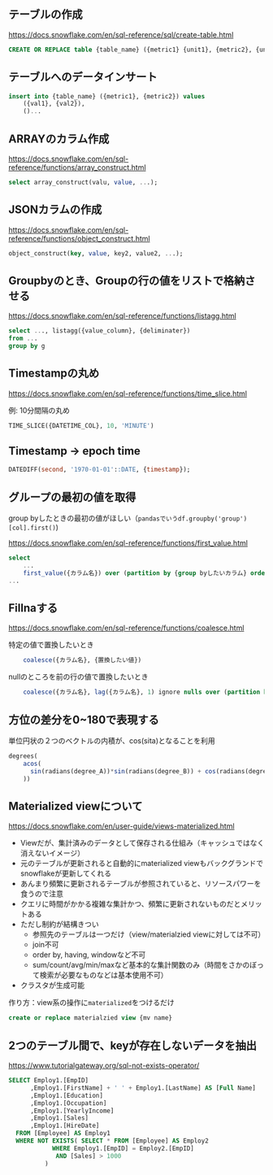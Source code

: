## テーブルの作成
https://docs.snowflake.com/en/sql-reference/sql/create-table.html

```sql
CREATE OR REPLACE table {table_name} ({metric1} {unit1}, {metric2}, {unit2}, ...);
```

## テーブルへのデータインサート
```sql
insert into {table_name} ({metric1}, {metric2}) values
    ({val1}, {val2}),
    ()...
```

## ARRAYのカラム作成
https://docs.snowflake.com/en/sql-reference/functions/array_construct.html
```sql
select array_construct(valu, value, ...);
```

## JSONカラムの作成
https://docs.snowflake.com/en/sql-reference/functions/object_construct.html
```sql
object_construct(key, value, key2, value2, ...);
```

## Groupbyのとき、Groupの行の値をリストで格納させる
https://docs.snowflake.com/en/sql-reference/functions/listagg.html
```sql
select ..., listagg({value_column}, {deliminater})
from ...
group by g
```

## Timestampの丸め
https://docs.snowflake.com/en/sql-reference/functions/time_slice.html

例: 10分間隔の丸め
```sql
TIME_SLICE({DATETIME_COL}, 10, 'MINUTE')
```

## Timestamp -> epoch time
```sql
DATEDIFF(second, '1970-01-01'::DATE, {timestamp});
```

## グループの最初の値を取得
group byしたときの最初の値がほしい（`pandasでいうdf.groupby('group')[col].first()`)

https://docs.snowflake.com/en/sql-reference/functions/first_value.html

```sql
select 
    ...
    first_value({カラム名}) over (partition by {group byしたいカラム} order by {firstの順番をどうしたいか})
...
```

## Fillnaする
https://docs.snowflake.com/en/sql-reference/functions/coalesce.html

特定の値で置換したいとき
```sql
    coalesce({カラム名}, {置換したい値})
```

nullのところを前の行の値で置換したいとき
```sql
    coalesce({カラム名}, lag({カラム名}, 1) ignore nulls over (partition by {} order by {}))
```

## 方位の差分を0~180で表現する
単位円状の２つのベクトルの内積が、cos(sita)となることを利用

```sql
degrees(
    acos(
      sin(radians(degree_A))*sin(radians(degree_B)) + cos(radians(degree_B))*cos(radians(degree_B))
    ))
```

## Materialized viewについて
https://docs.snowflake.com/en/user-guide/views-materialized.html

* Viewだが、集計済みのデータとして保存される仕組み（キャッシュではなく消えないイメージ）
* 元のテーブルが更新されると自動的にmaterialized viewもバックグランドでsnowflakeが更新してくれる
* あんまり頻繁に更新されるテーブルが参照されていると、リソースパワーを食うので注意
* クエリに時間がかかる複雑な集計かつ、頻繁に更新されないものだとメリットある
* ただし制約が結構きつい
    * 参照先のテーブルは一つだけ（view/materialzied viewに対しては不可）
    * join不可
    * order by, having, windowなど不可
    * sum/count/avg/min/maxなど基本的な集計関数のみ（時間をさかのぼって検索が必要なものなどは基本使用不可）
* クラスタが生成可能

作り方：view系の操作に`materialized`をつけるだけ
```sql
create or replace materialzied view {mv name}
```

## 2つのテーブル間で、keyが存在しないデータを抽出
https://www.tutorialgateway.org/sql-not-exists-operator/

```sql
SELECT Employ1.[EmpID]
      ,Employ1.[FirstName] + ' ' + Employ1.[LastName] AS [Full Name]
      ,Employ1.[Education]
      ,Employ1.[Occupation]
      ,Employ1.[YearlyIncome]
      ,Employ1.[Sales]
      ,Employ1.[HireDate]
  FROM [Employee] AS Employ1
  WHERE NOT EXISTS( SELECT * FROM [Employee] AS Employ2 
		    WHERE Employ1.[EmpID] = Employ2.[EmpID] 
			 AND [Sales] > 1000
		  )
```